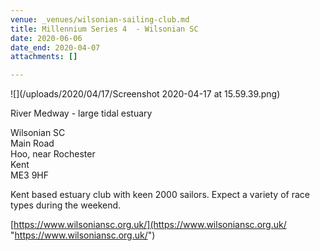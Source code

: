 ```yaml
---
venue: _venues/wilsonian-sailing-club.md
title: Millennium Series 4  - Wilsonian SC
date: 2020-06-06
date_end: 2020-04-07
attachments: []

---
```

![](/uploads/2020/04/17/Screenshot 2020-04-17 at 15.59.39.png)

River Medway - large tidal estuary

Wilsonian SC  
Main Road  
Hoo, near Rochester  
Kent  
ME3 9HF

Kent based estuary club with keen 2000 sailors. Expect a variety of race types during the weekend.

[https://www.wilsoniansc.org.uk/](https://www.wilsoniansc.org.uk/ "https://www.wilsoniansc.org.uk/")